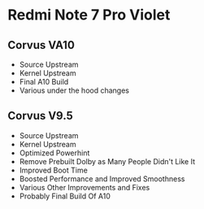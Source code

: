 # Redmi Note 7 Pro Violet

## Corvus VA10
- Source Upstream
- Kernel Upstream
- Final A10 Build
- Various under the hood changes

## Corvus V9.5

- Source Upstream
- Kernel Upstream
- Optimized Powerhint
- Remove Prebuilt Dolby as Many People Didn't Like It
- Improved Boot Time
- Boosted Performance and Improved Smoothness
- Various Other Improvements and Fixes
- Probably Final Build Of A10
